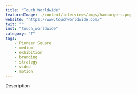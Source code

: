 ```yaml
---
title: "Touch Worldwide"
featuredImage: ./content/interviews/imgs/hamburgers.png
website: "https://www.touchworldwide.com/"
twit: ""
inst: "touch_worldwide"
category: "T"
tags:
    - Pioneer Square
    - medium
    - exhibition
    - branding
    - strategy
    - video
    - motion
---
```


Description
